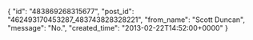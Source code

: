  {
   "id": "483869268315677",
   "post_id": "462493170453287_483743828328221",
   "from_name": "Scott Duncan",
   "message": "No.",
   "created_time": "2013-02-22T14:52:00+0000"
 }
